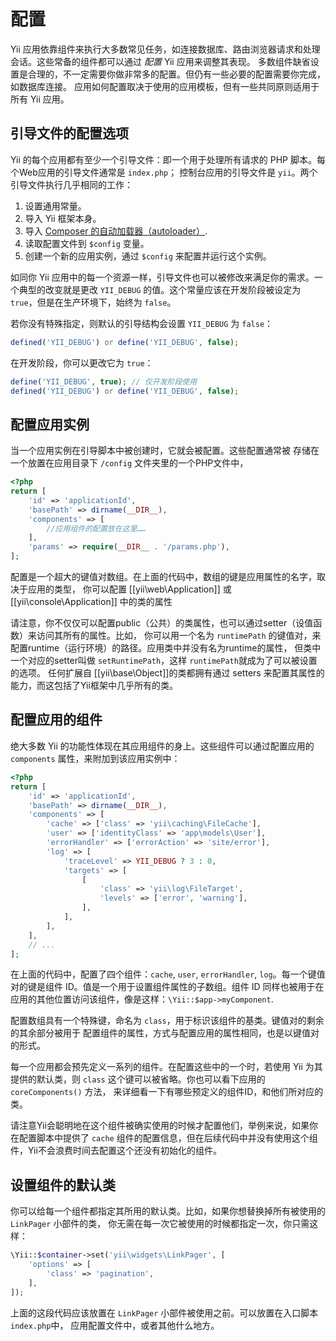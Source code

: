 配置
=============

Yii 应用依靠组件来执行大多数常见任务，如连接数据库、路由浏览器请求和处理会话。这些常备的组件都可以通过 *配置* Yii 应用来调整其表现。
多数组件缺省设置是合理的，不一定需要你做非常多的配置。但仍有一些必要的配置需要你完成，如数据库连接。
应用如何配置取决于使用的应用模板，但有一些共同原则适用于所有 Yii 应用。

引导文件的配置选项
-----------------------------------------

Yii 的每个应用都有至少一个引导文件：即一个用于处理所有请求的 PHP 脚本。每个Web应用的引导文件通常是 `index.php`；
控制台应用的引导文件是 `yii`。两个引导文件执行几乎相同的工作：

1. 设置通用常量。
2. 导入 Yii 框架本身。
3. 导入 [Composer 的自动加载器（autoloader）](http://getcomposer.org/doc/01-basic-usage.md#autoloading).
4. 读取配置文件到 `$config` 变量。
5. 创建一个新的应用实例，通过 `$config` 来配置并运行这个实例。

如同你 Yii 应用中的每一个资源一样，引导文件也可以被修改来满足你的需求。一个典型的改变就是更改 `YII_DEBUG` 的值。这个常量应该在开发阶段被设定为 `true`，但是在生产环境下，始终为 `false`。

若你没有特殊指定，则默认的引导结构会设置 `YII_DEBUG` 为 `false`：

```php
defined('YII_DEBUG') or define('YII_DEBUG', false);
```

在开发阶段，你可以更改它为 `true`：

```php
define('YII_DEBUG', true); // 仅开发阶段使用 
defined('YII_DEBUG') or define('YII_DEBUG', false);
```

配置应用实例
------------------------------------

当一个应用实例在引导脚本中被创建时，它就会被配置。这些配置通常被
存储在一个放置在应用目录下 `/config` 文件夹里的一个PHP文件中，

```php
<?php
return [
	'id' => 'applicationId',
	'basePath' => dirname(__DIR__),
	'components' => [
		//应用组件的配置放在这里……
	],
	'params' => require(__DIR__ . '/params.php'),
];
```

配置是一个超大的键值对数组。在上面的代码中，数组的键是应用属性的名字，取决于应用的类型，
你可以配置  [[yii\web\Application]] 或 [[yii\console\Application]] 中的类的属性

请注意，你不仅仅可以配置public（公共）的类属性，也可以通过setter（设值函数）来访问其所有的属性。比如，
  你可以用一个名为 `runtimePath` 的键值对，来配置runtime（运行环境）的路径。应用类中并没有名为runtime的属性，
  但类中一个对应的setter叫做 `setRuntimePath`，这样 `runtimePath`就成为了可以被设置的选项。
  任何扩展自  [[yii\base\Object]]的类都拥有通过 setters 来配置其属性的能力，而这包括了Yii框架中几乎所有的类。

配置应用的组件
----------------------------------

绝大多数 Yii 的功能性体现在其应用组件的身上。这些组件可以通过配置应用的 `components` 属性，来附加到该应用实例中：

```php
<?php
return [
	'id' => 'applicationId',
	'basePath' => dirname(__DIR__),
	'components' => [
		'cache' => ['class' => 'yii\caching\FileCache'],
		'user' => ['identityClass' => 'app\models\User'],
		'errorHandler' => ['errorAction' => 'site/error'],
		'log' => [
			'traceLevel' => YII_DEBUG ? 3 : 0,
			'targets' => [
				[
					'class' => 'yii\log\FileTarget',
					'levels' => ['error', 'warning'],
				],
			],
		],
	],
	// ...
];
```

在上面的代码中，配置了四个组件：`cache`, `user`, `errorHandler`, `log`。每一个键值对的键是组件 ID。值是一个用于设置组件属性的子数组。组件 ID 同样也被用于在应用的其他位置访问该组件，像是这样：`\Yii::$app->myComponent`.

配置数组具有一个特殊键，命名为 `class`，用于标识该组件的基类。键值对的剩余的其余部分被用于
配置组件的属性，方式与配置应用的属性相同，也是以键值对的形式。

每一个应用都会预先定义一系列的组件。在配置这些中的一个时，若使用 Yii 为其提供的默认类，则 `class` 这个键可以被省略。你也可以看下应用的 `coreComponents()` 方法，
来详细看一下有哪些预定义的组件ID，和他们所对应的类。

请注意Yii会聪明地在这个组件被确实使用的时候才配置他们，举例来说，如果你在配置脚本中提供了 `cache` 组件的配置信息，但在后续代码中并没有使用这个组件，Yii不会浪费时间去配置这个还没有初始化的组件。

设置组件的默认类
------------------------------------

你可以给每一个组件都指定其所用的默认类。比如，如果你想替换掉所有被使用的 `LinkPager` 小部件的类，
你无需在每一次它被使用的时候都指定一次，你只需这样：

```php
\Yii::$container->set('yii\widgets\LinkPager', [
    'options' => [
        'class' => 'pagination',
    ],
]);
```

上面的这段代码应该放置在 `LinkPager` 小部件被使用之前。可以放置在入口脚本 `index.php`中，
应用配置文件中，或者其他什么地方。
